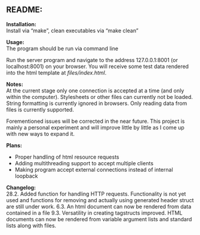 ## README:

__Installation:__<br>
Install via “make”, clean executables via “make clean”

__Usage:__<br>
The program should be run via command line

Run the server program and navigate to the address 127.0.0.1:8001
(or localhost:8001) on your browser. You will receive some test data
rendered into the html template at _files/index.html_.

__Notes:__<br>
At the current stage only one connection is accepted at a time (and only
within the computer). Stylesheets or other files can currently not be loaded.
String formatting is currently ignored in browsers. Only reading data from files is currently supported.

Forementioned issues will be corrected in the near future. This project is mainly a personal experiment and will improve little by little as I come up with new ways to expand it.

__Plans:__<br>
- Proper handling of html resource requests<br>
- Adding multithreading support to accept multiple clients<br>
- Making program accept external connections instead of internal loopback<br>

__Changelog:__<br>
28.2. Added function for handling HTTP requests. Functionality is not yet used and functions for removing and actually using generated header struct are still under work.
6.3. An html document can now be rendered from data contained in a file
9.3. Versatility in creating tagstructs improved. HTML documents can now be rendered from variable argument lists and standard lists along with files.
